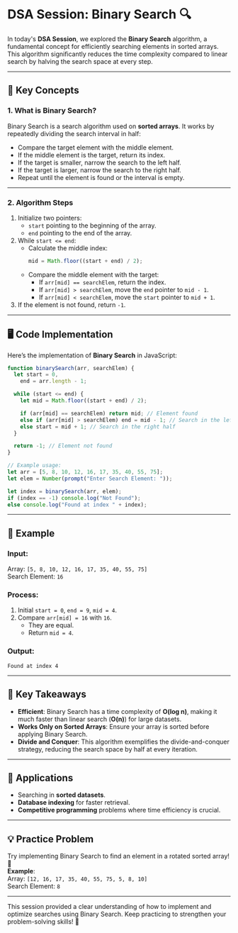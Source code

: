 # **DSA Session: Binary Search** 🔍

In today's **DSA Session**, we explored the **Binary Search** algorithm, a fundamental concept for efficiently searching elements in sorted arrays. This algorithm significantly reduces the time complexity compared to linear search by halving the search space at every step.

---

## **🔑 Key Concepts**

### **1. What is Binary Search?**
Binary Search is a search algorithm used on **sorted arrays**. It works by repeatedly dividing the search interval in half:
- Compare the target element with the middle element.
- If the middle element is the target, return its index.
- If the target is smaller, narrow the search to the left half.
- If the target is larger, narrow the search to the right half.
- Repeat until the element is found or the interval is empty.

---

### **2. Algorithm Steps**
1. Initialize two pointers:
   - `start` pointing to the beginning of the array.
   - `end` pointing to the end of the array.
2. While `start <= end`:
   - Calculate the middle index:  
     ```javascript
     mid = Math.floor((start + end) / 2);
     ```
   - Compare the middle element with the target:
     - If `arr[mid] == searchElem`, return the index.
     - If `arr[mid] > searchElem`, move the `end` pointer to `mid - 1`.
     - If `arr[mid] < searchElem`, move the `start` pointer to `mid + 1`.
3. If the element is not found, return `-1`.

---

## **🖥️ Code Implementation**
Here’s the implementation of **Binary Search** in JavaScript:

```javascript
function binarySearch(arr, searchElem) {
  let start = 0,
    end = arr.length - 1;

  while (start <= end) {
    let mid = Math.floor((start + end) / 2);

    if (arr[mid] == searchElem) return mid; // Element found
    else if (arr[mid] > searchElem) end = mid - 1; // Search in the left half
    else start = mid + 1; // Search in the right half
  }

  return -1; // Element not found
}

// Example usage:
let arr = [5, 8, 10, 12, 16, 17, 35, 40, 55, 75];
let elem = Number(prompt("Enter Search Element: "));

let index = binarySearch(arr, elem);
if (index == -1) console.log("Not Found");
else console.log("Found at index " + index);
```

---

## **🔢 Example**

### Input:
Array: `[5, 8, 10, 12, 16, 17, 35, 40, 55, 75]`  
Search Element: `16`

### Process:
1. Initial `start = 0`, `end = 9`, `mid = 4`.
2. Compare `arr[mid] = 16` with `16`.  
   - They are equal.  
   - Return `mid = 4`.

### Output:
```
Found at index 4
```

---

## **📝 Key Takeaways**
- **Efficient**: Binary Search has a time complexity of **O(log n)**, making it much faster than linear search (**O(n)**) for large datasets.
- **Works Only on Sorted Arrays**: Ensure your array is sorted before applying Binary Search.
- **Divide and Conquer**: This algorithm exemplifies the divide-and-conquer strategy, reducing the search space by half at every iteration.

---

## **🚀 Applications**
- Searching in **sorted datasets**.
- **Database indexing** for faster retrieval.
- **Competitive programming** problems where time efficiency is crucial.

---

## **💡 Practice Problem**
Try implementing Binary Search to find an element in a rotated sorted array! 🚀  
**Example**:  
Array: `[12, 16, 17, 35, 40, 55, 75, 5, 8, 10]`  
Search Element: `8`

---

This session provided a clear understanding of how to implement and optimize searches using Binary Search. Keep practicing to strengthen your problem-solving skills! 🎉